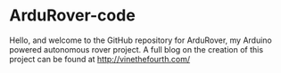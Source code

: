 # ArduRover-code
Hello, and welcome to the GitHub repository for ArduRover, my Arduino powered autonomous rover project.
A full blog on the creation of this project can be found at http://vinethefourth.com/
